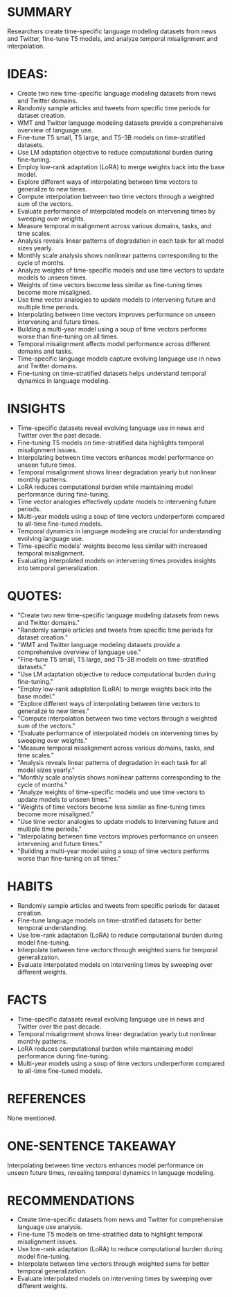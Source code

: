 # SUMMARY
Researchers create time-specific language modeling datasets from news and Twitter, fine-tune T5 models, and analyze temporal misalignment and interpolation.

# IDEAS:
- Create two new time-specific language modeling datasets from news and Twitter domains.
- Randomly sample articles and tweets from specific time periods for dataset creation.
- WMT and Twitter language modeling datasets provide a comprehensive overview of language use.
- Fine-tune T5 small, T5 large, and T5-3B models on time-stratified datasets.
- Use LM adaptation objective to reduce computational burden during fine-tuning.
- Employ low-rank adaptation (LoRA) to merge weights back into the base model.
- Explore different ways of interpolating between time vectors to generalize to new times.
- Compute interpolation between two time vectors through a weighted sum of the vectors.
- Evaluate performance of interpolated models on intervening times by sweeping over weights.
- Measure temporal misalignment across various domains, tasks, and time scales.
- Analysis reveals linear patterns of degradation in each task for all model sizes yearly.
- Monthly scale analysis shows nonlinear patterns corresponding to the cycle of months.
- Analyze weights of time-specific models and use time vectors to update models to unseen times.
- Weights of time vectors become less similar as fine-tuning times become more misaligned.
- Use time vector analogies to update models to intervening future and multiple time periods.
- Interpolating between time vectors improves performance on unseen intervening and future times.
- Building a multi-year model using a soup of time vectors performs worse than fine-tuning on all times.
- Temporal misalignment affects model performance across different domains and tasks.
- Time-specific language models capture evolving language use in news and Twitter domains.
- Fine-tuning on time-stratified datasets helps understand temporal dynamics in language modeling.

# INSIGHTS
- Time-specific datasets reveal evolving language use in news and Twitter over the past decade.
- Fine-tuning T5 models on time-stratified data highlights temporal misalignment issues.
- Interpolating between time vectors enhances model performance on unseen future times.
- Temporal misalignment shows linear degradation yearly but nonlinear monthly patterns.
- LoRA reduces computational burden while maintaining model performance during fine-tuning.
- Time vector analogies effectively update models to intervening future periods.
- Multi-year models using a soup of time vectors underperform compared to all-time fine-tuned models.
- Temporal dynamics in language modeling are crucial for understanding evolving language use.
- Time-specific models' weights become less similar with increased temporal misalignment.
- Evaluating interpolated models on intervening times provides insights into temporal generalization.

# QUOTES:
- "Create two new time-specific language modeling datasets from news and Twitter domains."
- "Randomly sample articles and tweets from specific time periods for dataset creation."
- "WMT and Twitter language modeling datasets provide a comprehensive overview of language use."
- "Fine-tune T5 small, T5 large, and T5-3B models on time-stratified datasets."
- "Use LM adaptation objective to reduce computational burden during fine-tuning."
- "Employ low-rank adaptation (LoRA) to merge weights back into the base model."
- "Explore different ways of interpolating between time vectors to generalize to new times."
- "Compute interpolation between two time vectors through a weighted sum of the vectors."
- "Evaluate performance of interpolated models on intervening times by sweeping over weights."
- "Measure temporal misalignment across various domains, tasks, and time scales."
- "Analysis reveals linear patterns of degradation in each task for all model sizes yearly."
- "Monthly scale analysis shows nonlinear patterns corresponding to the cycle of months."
- "Analyze weights of time-specific models and use time vectors to update models to unseen times."
- "Weights of time vectors become less similar as fine-tuning times become more misaligned."
- "Use time vector analogies to update models to intervening future and multiple time periods."
- "Interpolating between time vectors improves performance on unseen intervening and future times."
- "Building a multi-year model using a soup of time vectors performs worse than fine-tuning on all times."

# HABITS
- Randomly sample articles and tweets from specific periods for dataset creation.
- Fine-tune language models on time-stratified datasets for better temporal understanding.
- Use low-rank adaptation (LoRA) to reduce computational burden during model fine-tuning.
- Interpolate between time vectors through weighted sums for temporal generalization.
- Evaluate interpolated models on intervening times by sweeping over different weights.

# FACTS
- Time-specific datasets reveal evolving language use in news and Twitter over the past decade.
- Temporal misalignment shows linear degradation yearly but nonlinear monthly patterns.
- LoRA reduces computational burden while maintaining model performance during fine-tuning.
- Multi-year models using a soup of time vectors underperform compared to all-time fine-tuned models.

# REFERENCES
None mentioned.

# ONE-SENTENCE TAKEAWAY
Interpolating between time vectors enhances model performance on unseen future times, revealing temporal dynamics in language modeling.

# RECOMMENDATIONS
- Create time-specific datasets from news and Twitter for comprehensive language use analysis.
- Fine-tune T5 models on time-stratified data to highlight temporal misalignment issues.
- Use low-rank adaptation (LoRA) to reduce computational burden during model fine-tuning.
- Interpolate between time vectors through weighted sums for better temporal generalization.
- Evaluate interpolated models on intervening times by sweeping over different weights.